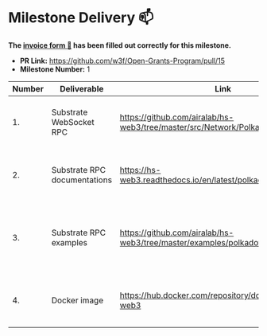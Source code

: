# Milestone Delivery :mailbox:

**The [invoice form :pencil:](https://forms.gle/8Wx7nxtq8fKrsuEz8) has been filled out correctly for this milestone.**

- **PR Link:** https://github.com/w3f/Open-Grants-Program/pull/15
- **Milestone Number:** 1

| Number | Deliverable                  | Link                                                                    | Notes                                                                                                                              |
| ------ | ---------------------------- | ----------------------------------------------------------------------- | ---------------------------------------------------------------------------------------------------------------------------------- |
| 1.     | Substrate WebSocket RPC      | https://github.com/airalab/hs-web3/tree/master/src/Network/Polkadot/Api | Implemented using [TinyClient](https://github.com/airalab/hs-web3/blob/master/src/Network/JsonRpc/TinyClient.hs) JSON-RPC library. |
| 2.     | Substrate RPC documentations | https://hs-web3.readthedocs.io/en/latest/polkadot_node_api.html         | Added API description documentation with links to [Hackage](http://hackage.haskell.org/package/web3) docs.                         |
| 3.     | Substrate RPC examples       | https://github.com/airalab/hs-web3/tree/master/examples/polkadot        | Added example application that use library to interract with Polkadot node.                                                        |
| 4.     | Docker image                 | https://hub.docker.com/repository/docker/akru/hs-web3                   | Docker image with prebuilded hs-web3 and polkadot node.                                                                            |

